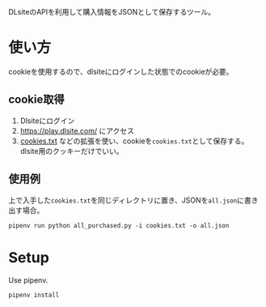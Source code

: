 DLsiteのAPIを利用して購入情報をJSONとして保存するツール。

# 使い方
cookieを使用するので、dlsiteにログインした状態でのcookieが必要。

## cookie取得
1. Dlsiteにログイン
2. https://play.dlsite.com/ にアクセス
3. [cookies.txt](https://chrome.google.com/webstore/detail/cookiestxt/njabckikapfpffapmjgojcnbfjonfjfg)
などの拡張を使い、cookieを`cookies.txt`として保存する。dlsite用のクッキーだけでいい。

## 使用例
上で入手した`cookies.txt`を同じディレクトリに置き、JSONを`all.json`に書き出す場合。

```
pipenv run python all_purchased.py -i cookies.txt -o all.json
```

# Setup
Use pipenv.

```
pipenv install
```
